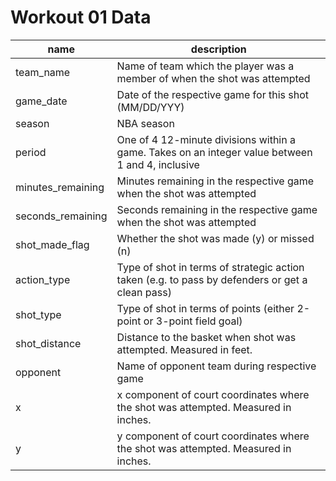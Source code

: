 # Workout 01 Data

name | description
-----|-------------
team_name | Name of team which the player was a member of when the shot was attempted
game_date | Date of the respective game for this shot (MM/DD/YYY)
season | NBA season
period | One of 4 12-minute divisions within a game. Takes on an integer value between 1 and 4, inclusive
minutes_remaining | Minutes remaining in the respective game when the shot was attempted
seconds_remaining | Seconds remaining in the respective game when the shot was attempted
shot_made_flag | Whether the shot was made (y) or missed (n)
action_type | Type of shot in terms of strategic action taken (e.g. to pass by defenders or get a clean pass)
shot_type | Type of shot in terms of points (either 2-point or 3-point field goal)
shot_distance | Distance to the basket when shot was attempted. Measured in feet.
opponent | Name of opponent team during respective game
x | x component of court coordinates where the shot was attempted. Measured in inches.
y | y component of court coordinates where the shot was attempted. Measured in inches.
